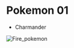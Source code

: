 # Pokemon 01

- Charmander

![Fire_pokemon](https://cdn.awsli.com.br/600x450/672/672287/produto/29607142/cc05c6ec80.jpg)